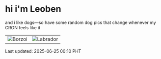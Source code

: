 # hi i'm Leoben

and i like dogs—so have some random dog pics that change whenever my CRON feels like it

|  |  |
|--------|----------|
| ![Borzoi](https://random-dog-vercel.vercel.app/api/random-borzoi?v=1750781440) | ![Labrador](https://random-dog-vercel.vercel.app/api/random-labrador?v=1750781440) |

Last updated: 2025-06-25 00:10 PHT
